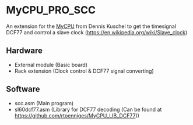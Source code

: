 # MyCPU_PRO_SCC
An extension for the [MyCPU](http://www.mycpu.eu/) from Dennis Kuschel to get the timesignal DCF77 and control a slave clock (https://en.wikipedia.org/wiki/Slave_clock)

## Hardware
- External module (Basic board)
- Rack extension (Clock control & DCF77 signal converting)

## Software
- scc.asm (Main program)
- sl60dcf77.asm (Library for DCF77 decoding (Can be found at https://github.com/rtoenniges/MyCPU_LIB_DCF77))
